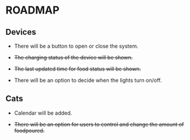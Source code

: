 # ROADMAP

## Devices

* There will be a button to open or close the system.

* ~~The charging status of the device will be shown.~~

* ~~The last updated time for food status will be shown.~~

* There will be an option to decide when the lights turn on/off.

## Cats

* Calendar will be added.

* ~~There will be an option for users to control and change the amount of foodpoured.~~